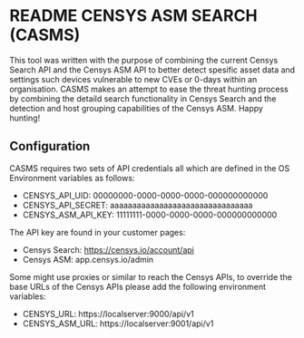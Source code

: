 # README CENSYS ASM SEARCH (CASMS)
This tool was written with the purpose of combining the current Censys Search API and the Censys ASM API to better detect spesific asset data and settings such devices vulnerable to new CVEs or 0-days within an organisation. CASMS makes an attempt to ease the threat hunting process by combining the detaild search functionality in Censys Search and the detection and host grouping capabilities of the Censys ASM. 
Happy hunting!

## Configuration
CASMS requires two sets of API credentials all which are defined in the OS Environment variables as follows:
* CENSYS_API_UID: 00000000-0000-0000-0000-000000000000
* CENSYS_API_SECRET: aaaaaaaaaaaaaaaaaaaaaaaaaaaaaaaa
* CENSYS_ASM_API_KEY: 11111111-0000-0000-0000-000000000000

The API key are found in your customer pages:
* Censys Search: https://censys.io/account/api
* Censys ASM: app.censys.io/admin

Some might use proxies or similar to reach the Censys APIs, to override the base URLs of the Censys APIs please add the following environment variables:
* CENSYS_URL: https://localserver:9000/api/v1
* CENSYS_ASM_URL: https://localserver:9001/api/v1

